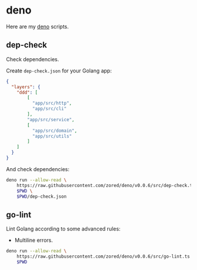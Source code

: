 # deno
Here are my [deno](https://deno.land/) scripts.

## dep-check
Check dependencies.

Create `dep-check.json` for your Golang app:
```json
{
  "layers": {
  	"ddd": [
	    [
	      "app/src/http",
	      "app/src/cli"
	    ],
	    "app/src/service",
	    [
	      "app/src/domain",
	      "app/src/utils"
	    ]
	]
  }
}
```

And check dependencies:
```sh
deno run --allow-read \
	https://raw.githubusercontent.com/zored/deno/v0.0.6/src/dep-check.ts \
	$PWD \
	$PWD/dep-check.json
```

## go-lint
Lint Golang according to some advanced rules:
- Multiline errors.

```sh
deno run --allow-read \
	https://raw.githubusercontent.com/zored/deno/v0.0.6/src/go-lint.ts \
	$PWD
```
